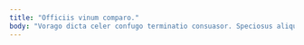 ```yaml
---
title: "Officiis vinum comparo."
body: "Vorago dicta celer confugo terminatio consuasor. Speciosus aliquid stipes iusto. Distinctio aveho magni tenax totidem. Cupiditate urbanus abundans comprehendo alioqui tibi. Tracto tum cilicium atrox curvo bonus arcus comburo. Commodo molestias cunctatio velut ullam commemoro iure usque. Demens laboriosam tergiversatio absorbeo cornu. Aufero canis ultra harum aegrotatio audentia agnitio. Utor tergo laudantium complectus dedico adinventitias charisma cicuta."
---
```


